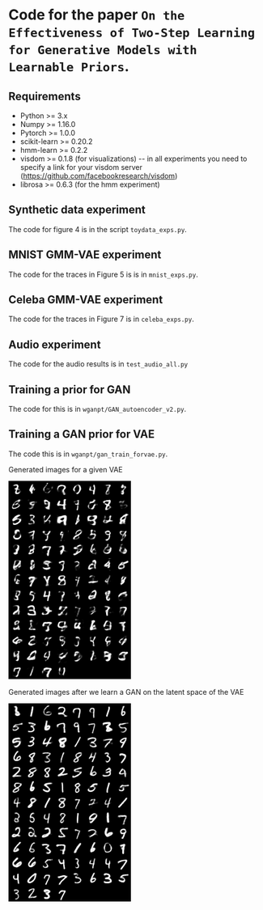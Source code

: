 # Code for the paper ``On the Effectiveness of Two-Step Learning for Generative Models with Learnable Priors``. 

## Requirements
* Python >= 3.x  
* Numpy >= 1.16.0
* Pytorch >= 1.0.0 
* scikit-learn >= 0.20.2
* hmm-learn >= 0.2.2
* visdom >= 0.1.8 (for visualizations)  -- in all experiments you need to specify a link for your visdom server (https://github.com/facebookresearch/visdom) 
* librosa >= 0.6.3 (for the hmm experiment) 

## Synthetic data experiment

The code for figure 4 is in the script `toydata_exps.py`.  

## MNIST GMM-VAE experiment 

The code for the traces in Figure 5 is is in `mnist_exps.py`. 


## Celeba GMM-VAE experiment

The code for the traces in Figure 7 is in `celeba_exps.py`.

## Audio experiment 

The code for the audio results is in `test_audio_all.py`


## Training a prior for GAN

The code for this is in `wganpt/GAN_autoencoder_v2.py`. 

## Training a GAN prior for VAE

The code this is in `wganpt/gan_train_forvae.py`. 

Generated images for a given VAE

![VAE generated images](wganpt/generationsvaemnist.png)

Generated images after we learn a GAN on the latent space of the VAE

![VAE generated images after learning a GAN on the latents](wganpt/generationsvaeganpriormnist.png)

